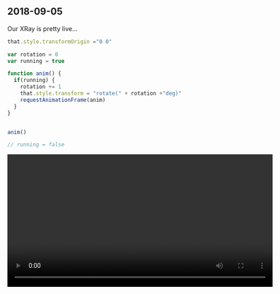 ## 2018-09-05

Our XRay is pretty live...

```javascript
that.style.transformOrigin ="0 0"

var rotation = 0
var running = true

function anim() {
  if(running) {    
    rotation += 1
    that.style.transform = "rotate(" + rotation +"deg)"
    requestAnimationFrame(anim)
  }
}


anim()

// running = false

```

<video width="600" autoplay controls>
  <source src="xray_rotation.mp4" type="video/mp4">
</video>